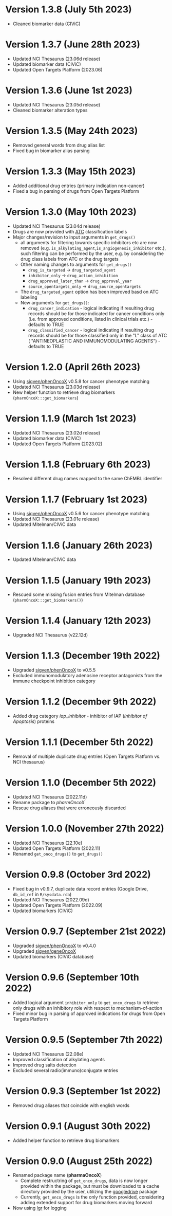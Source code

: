 # Version 1.3.8 (July 5th 2023)

* Cleaned biomarker data (CIViC)

# Version 1.3.7 (June 28th 2023)

* Updated NCI Thesaurus (23.06d release)
* Updated biomarker data (CIViC)
* Updated Open Targets Platform (2023.06)

# Version 1.3.6 (June 1st 2023)

* Updated NCI Thesaurus (23.05d release)
* Cleaned biomarker alteration types

# Version 1.3.5 (May 24th 2023)

* Removed general words from drug alias list
* Fixed bug in biomarker alias parsing

# Version 1.3.3 (May 15th 2023)

* Added additional drug entries (primary indication non-cancer)
* Fixed a bug in parsing of drugs from Open Targets Platform

# Version 1.3.0 (May 10th 2023)

* Updated NCI Thesaurus (23.04d release)
* Drugs are now provided with [ATC](https://www.whocc.no/atc_ddd_index/) classification labels
* Major changes/revision to input arguments in `get_drugs()`
   - all arguments for filtering towards specific inhibitors etc are now removed (e.g. `is_alkylating_agent`,`is_angiogenesis_inhibitor` etc.), such filtering can be performed by the user, e.g. by considering the drug class labels from ATC or the drug targets
   - Other naming changes to arguments for `get_drugs()`
       * `drug_is_targeted` -> `drug_targeted_agent`
       * `inhibitor_only` -> `drug_action_inhibition`
       * `drug_approved_later_than` -> `drug_approval_year`
       * `source_opentargets_only` -> `drug_source_opentargets`
   - The `drug_targeted_agent` option has been improved basd on ATC labeling
   - New arguments for `get_drugs()`:
       * `drug_cancer_indication` - logical indicating if resulting drug records 
should be for those indicated for cancer conditions only (i.e. from approved 
conditions, listed in clinical trials etc.) - defaults to TRUE
       * `drug_classified_cancer` - logical indicating if resulting drug 
records should be for those classified only in the "L" class of ATC (
"ANTINEOPLASTIC AND IMMUNOMODULATING AGENTS") - defaults to TRUE
       
       
# Version 1.2.0 (April 26th 2023)

* Using [sigven/phenOncoX](https://github.com/sigven/phenOncoX) v0.5.8
  for cancer phenotype matching
* Updated NCI Thesaurus (23.03d release)
* New helper function to retrieve drug biomarkers (`pharmOncoX:::get_biomarkers`)

# Version 1.1.9 (March 1st 2023)

* Updated NCI Thesaurus (23.02d release)
* Updated biomarker data (CIViC)
* Updated Open Targets Platform (2023.02)

# Version 1.1.8 (February 6th 2023)

* Resolved different drug names mapped to the same ChEMBL identifier

# Version 1.1.7 (February 1st 2023)

* Using [sigven/phenOncoX](https://github.com/sigven/phenOncoX) v0.5.6
  for cancer phenotype matching
* Updated NCI Thesaurus (23.01e release)
* Updated Mitelman/CIViC data

# Version 1.1.6 (January 26th 2023)

* Updated Mitelman/CIViC data

# Version 1.1.5 (January 19th 2023)

* Rescued some missing fusion entries from Mitelman database (`pharmOncoX:::get_biomarkers()`)

# Version 1.1.4 (January 12th 2023)

* Upgraded NCI Thesaurus (v22.12d)

# Version 1.1.3 (December 19th 2022)

* Upgraded [sigven/phenOncoX](https://github.com/sigven/phenOncoX) to v0.5.5
* Excluded immunomodulatory adenosine receptor antagonists from the immune
checkpoint inhibition category

# Version 1.1.2 (December 9th 2022)

* Added drug category *iap_inhibitor* - inhibitor of IAP 
(*Inhibitor of Apoptosis*) proteins

# Version 1.1.1 (December 5th 2022)

* Removal of multiple duplicate drug entries (Open Targets Platform 
vs. NCI thesaurus)

# Version 1.1.0 (December 5th 2022)

* Updated NCI Thesaurus (2022.11d)
* Rename package to *pharmOncoX* 
* Rescue drug aliases that were erroneously discarded

# Version 1.0.0 (November 27th 2022)

* Updated NCI Thesaurus (22.10e)
* Updated Open Targets Platform (2022.11)
* Renamed `get_onco_drugs()` to `get_drugs()`

# Version 0.9.8 (October 3rd 2022)

* Fixed bug in v0.9.7, duplicate data record entries (Google Drive, `db_id_ref` in `R/sysdata.rda`)
* Updated NCI Thesaurus (2022.09d)
* Updated Open Targets Platform (2022.09)
* Updated biomarkers (CIViC)

# Version 0.9.7 (September 21st 2022)

* Upgraded [sigven/phenOncoX](https://github.com/sigven/phenOncoX) to v0.4.0
* Upgraded [sigven/geneOncoX](https://github.com/sigven/geneOncoX)
* Updated biomarkers (CIViC database)

# Version 0.9.6 (September 10th 2022)

* Added logical argument `inhibitor_only` to `get_onco_drugs` to retrieve only drugs with an
inhibitory role with respect to mechanism-of-action
* Fixed minor bug in parsing of approved indications for drugs from Open Targets Platform

# Version 0.9.5 (September 7th 2022)

* Updated NCI Thesaurus (22.08e)
* Improved classification of alkylating agents
* Improved drug salts detection
* Excluded several radio(immuno)conjugate entries

# Version 0.9.3 (September 1st 2022)

* Removed drug aliases that coincide with english words

# Version 0.9.1 (August 30th 2022)

* Added helper function to retrieve drug biomarkers

# Version 0.9.0 (August 25th 2022)

* Renamed package name (**pharmaOncoX**)
  * Complete restructring of `get_onco_drugs`, data is now longer 
    provided within the package, but must be downloaded to a cache directory
    provided by the user, utilizing the [googledrive]() package
  * Currently, `get_onco_drugs` is the only function provided, considering
    adding extended support for drug biomarkers moving forward
* Now using [lgr](https://github.com/s-fleck/lgr) for logging


